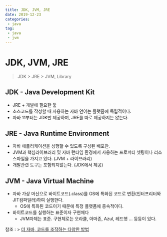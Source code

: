 ```yaml
---
title: JDK, JVM, JRE
date: 2019-12-23
categories:
 - java
tag:
 - java
 - jvm
---
```




# JDK, JVM, JRE
> JDK > JRE > JVM, Library



## JDK - Java Development Kit
- JRE + 개발에 필요한 툴
- 소스코드를 작성할 때 사용하는 자바 언어는 플랫폼에 독립적이다.
- 자바 11부터는 JDK만 제공하며, JRE를 따로 제공하지는 않는다.

## JRE - Java Runtime Environment
- 자바 애플리케이션을 싱행할 수 있도록 구성된 배포판.
- JVM과 핵심라이브러리 및 자바 런타임 환경에서 사용하는 프로퍼티 셋팅이나 리소스파일을 가지고 있다. (JVM + 라이브러리)
- 개발관련 도구는 포함되지않는다. (JDK에서 제공)

## JVM - Java Virtual Machine
 - 자바 가상 머신으로 바이트코드(.class)를 OS에 특화된 코드로 변환(인터프리터와 JIT컴파일러)하여 실행한다.
	 - OS에 특화된 코드이기 때문에 특정 플랫폼에 종속적이다.
 - 바이트코드를 실행하는 표준이자 구현체다
	 - JVM자체는 표준. 구현체로는 오라클, 아마존, Azul, 레드햇 ... 등등이 있다.


참조 : > [더 자바, 코드를 조작하는 다양한 방법](https://www.inflearn.com/course/the-java-code-manipulation/)


